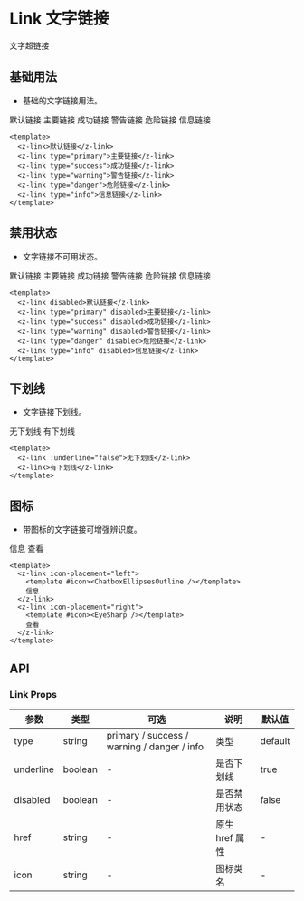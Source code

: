 # Link 文字链接

文字超链接

## 基础用法

- 基础的文字链接用法。

<script setup lang="ts">
import { ChatboxEllipsesOutline, EyeSharp } from '@vicons/ionicons5';
</script>

<div class="demo-block demo-button">
<div class="source">
<div class="demo-row">
  <z-link>默认链接</z-link>
  <z-link type="primary">主要链接</z-link>
  <z-link type="success">成功链接</z-link>
  <z-link type="warning">警告链接</z-link>
  <z-link type="danger">危险链接</z-link>
  <z-link type="info">信息链接</z-link>
</div>
</div>
</div>

```vue
<template>
  <z-link>默认链接</z-link>
  <z-link type="primary">主要链接</z-link>
  <z-link type="success">成功链接</z-link>
  <z-link type="warning">警告链接</z-link>
  <z-link type="danger">危险链接</z-link>
  <z-link type="info">信息链接</z-link>
</template>
```

## 禁用状态

- 文字链接不可用状态。

<div class="demo-block demo-button">
<div class="source">
<div class="demo-row">
  <z-link disabled>默认链接</z-link>
  <z-link type="primary" disabled>主要链接</z-link>
  <z-link type="success" disabled>成功链接</z-link>
  <z-link type="warning" disabled>警告链接</z-link>
  <z-link type="danger" disabled>危险链接</z-link>
  <z-link type="info" disabled>信息链接</z-link>
</div>
</div>
</div>

```vue
<template>
  <z-link disabled>默认链接</z-link>
  <z-link type="primary" disabled>主要链接</z-link>
  <z-link type="success" disabled>成功链接</z-link>
  <z-link type="warning" disabled>警告链接</z-link>
  <z-link type="danger" disabled>危险链接</z-link>
  <z-link type="info" disabled>信息链接</z-link>
</template>
```

## 下划线

- 文字链接下划线。

<div class="demo-block demo-button">
<div class="source">
<div class="demo-row">
  <z-link :underline="false">无下划线</z-link>
  <z-link>有下划线</z-link>
</div>
</div>
</div>

```vue
<template>
  <z-link :underline="false">无下划线</z-link>
  <z-link>有下划线</z-link>
</template>
```

## 图标

- 带图标的文字链接可增强辨识度。

<div class="demo-block demo-button">
<div class="source">
<div class="demo-row">
  <z-link icon-placement="left">
    <template #icon><ChatboxEllipsesOutline /></template>
    信息
  </z-link>
  <z-link icon-placement="right">
    <template #icon><EyeSharp /></template>
    查看
  </z-link>
</div>
</div>
</div>

```vue
<template>
  <z-link icon-placement="left">
    <template #icon><ChatboxEllipsesOutline /></template>
    信息
  </z-link>
  <z-link icon-placement="right">
    <template #icon><EyeSharp /></template>
    查看
  </z-link>
</template>
```

## API

### Link Props

| 参数      | 类型    | 可选                                        | 说明           | 默认值  |
| --------- | ------- | ------------------------------------------- | -------------- | ------- |
| type      | string  | primary / success / warning / danger / info | 类型           | default |
| underline | boolean | -                                           | 是否下划线     | true    |
| disabled  | boolean | -                                           | 是否禁用状态   | false   |
| href      | string  | -                                           | 原生 href 属性 | -       |
| icon      | string  | -                                           | 图标类名       | -       |

<style scope>
/* // 覆盖默认样式 */
.vp-doc a[class*="z-link--default"] {
  color: #606266;
}
.vp-doc a[class*="z-link--default"]:hover {
  color: #409eff;
}
.vp-doc a[class*="z-link--primary"] {
  color: #409eff;
}
.vp-doc a[class*="z-link--success"] {
  color: #67c23a;
}
.vp-doc a[class*="z-link--warning"] {
  color: #e6a23c;
}
.vp-doc a[class*="z-link--danger"] {
  color: #f56c6c;
}
.vp-doc a[class*="z-link--info"] {
  color: #909399;
}
</style>
